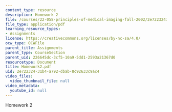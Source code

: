 ```yaml
---
content_type: resource
description: Homework 2
file: /courses/22-058-principles-of-medical-imaging-fall-2002/2e72232431b4a792dbab8c92633c9ac4_Homework2.pdf
file_type: application/pdf
learning_resource_types:
- Assignments
license: https://creativecommons.org/licenses/by-nc-sa/4.0/
ocw_type: OCWFile
parent_title: Assignments
parent_type: CourseSection
parent_uid: 226645dc-3cf5-10a9-5dd1-2593a21367d0
resourcetype: Document
title: Homework2.pdf
uid: 2e722324-31b4-a792-dbab-8c92633c9ac4
video_files:
  video_thumbnail_file: null
video_metadata:
  youtube_id: null
---
```

Homework 2